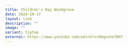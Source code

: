 ```yaml
---
title: Children's Day Woodgrove
date: 2024-10-17
layout: link
description: ""
image: ""
variant: tiptap
external: https://www.youtube.com/watch?v=Obqovhx7HXY
---
```

